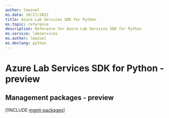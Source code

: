 ```yaml
---
author: lmazuel
ms.data: 10/27/2022
title: Azure Lab Services SDK for Python
ms.topic: reference
description: Reference for Azure Lab Services SDK for Python
ms.service: labservices
ms.author: lmazuel
ms.devlang: python
---
```

# Azure Lab Services SDK for Python - preview

## Management packages - preview
[!INCLUDE [mgmt-packages](lab-services-mgmt-index.md)]